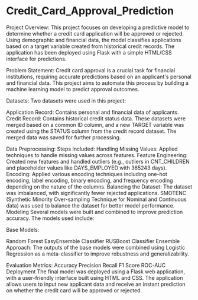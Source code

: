 # Credit_Card_Approval_Prediction
Project Overview:
This project focuses on developing a predictive model to determine whether a credit card application will be approved or rejected. Using demographic and financial data, the model classifies applications based on a target variable created from historical credit records. The application has been deployed using Flask with a simple HTML/CSS interface for predictions.

Problem Statement:
Credit card approval is a crucial task for financial institutions, requiring accurate predictions based on an applicant's personal and financial data. This project aims to automate this process by building a machine learning model to predict approval outcomes.

Datasets:
Two datasets were used in this project:

Application Record: Contains personal and financial data of applicants.
Credit Record: Contains historical credit status data.
These datasets were merged based on a common ID column, and a new TARGET variable was created using the STATUS column from the credit record dataset. The merged data was saved for further processing.

Data Preprocessing:
Steps Included:
Handling Missing Values: Applied techniques to handle missing values across features.
Feature Engineering: Created new features and handled outliers (e.g., outliers in CNT_CHILDREN and placeholder values like DAYS_EMPLOYED with 365243 days).
Encoding: Applied various encoding techniques including one-hot encoding, label encoding, binary encoding, and frequency encoding depending on the nature of the columns.
Balancing the Dataset: The dataset was imbalanced, with significantly fewer rejected applications. SMOTENC (Synthetic Minority Over-sampling Technique for Nominal and Continuous data) was used to balance the dataset for better model performance.
Modeling
Several models were built and combined to improve prediction accuracy. The models used include:

Base Models:

Random Forest
EasyEnsemble Classifier
RUSBoost Classifier
Ensemble Approach: The outputs of the base models were combined using Logistic Regression as a meta-classifier to improve robustness and generalizability.

Evaluation Metrics:
Accuracy
Precision
Recall
F1 Score
ROC-AUC
Deployment
The final model was deployed using a Flask web application, with a user-friendly interface built using HTML and CSS. The application allows users to input new applicant data and receive an instant prediction on whether the credit card will be approved or rejected.
